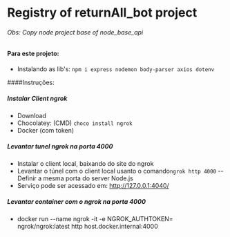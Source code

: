 # Registry of returnAll_bot project

###### Obs: Copy node project base of node_base_api
> 

####  Para este projeto:

  - Instalando as lib's:
    `npm i express nodemon body-parser axios dotenv`

####Instruções:

##### Instalar Client ngrok
 - Download
 - Chocolatey: (CMD) `choco install ngrok`
 - Docker (com token)


##### Levantar tunel ngrok na porta 4000
 - Instalar o client local, baixando do site do ngrok 
 - Levantar o túnel com o client local usanto o comando`ngrok http 4000` -- Definir a mesma porta do server Node.js
 - Serviço pode ser acessado em: http://127.0.0.1:4040/

##### Levantar container com o ngrok na porta 4000

- docker run --name ngrok -it -e NGROK_AUTHTOKEN=<TOKEN> ngrok/ngrok:latest http host.docker.internal:4000
